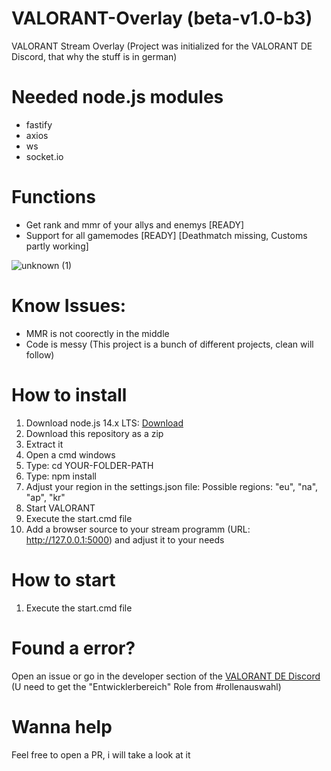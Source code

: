 # VALORANT-Overlay (beta-v1.0-b3)
VALORANT Stream Overlay (Project was initialized for the VALORANT DE Discord, that why the stuff is in german)

# Needed node.js modules
- fastify
- axios
- ws
- socket.io

# Functions
- Get rank and mmr of your allys and enemys [READY]
- Support for all gamemodes [READY] [Deathmatch missing, Customs partly working]

![unknown (1)](https://user-images.githubusercontent.com/43936184/132141274-a64f9327-5eb7-44bb-a79d-3da9caf36d24.png)

# Know Issues:
- MMR is not coorectly in the middle
- Code is messy (This project is a bunch of different projects, clean will follow)

# How to install
1. Download node.js 14.x LTS: [Download](https://nodejs.org/en/download/)
2. Download this repository as a zip
3. Extract it
4. Open a cmd windows
5. Type: cd YOUR-FOLDER-PATH
6. Type: npm install
7. Adjust your region in the settings.json file: Possible regions: "eu", "na", "ap", "kr"
8. Start VALORANT
9. Execute the start.cmd file
10. Add a browser source to your stream programm (URL: http://127.0.0.1:5000) and adjust it to your needs

# How to start
1. Execute the start.cmd file

# Found a error?
Open an issue or go in the developer section of the [VALORANT DE Discord](https://discord.gg/valode) (U need to get the "Entwicklerbereich" Role from #rollenauswahl)

# Wanna help
Feel free to open a PR, i will take a look at it
